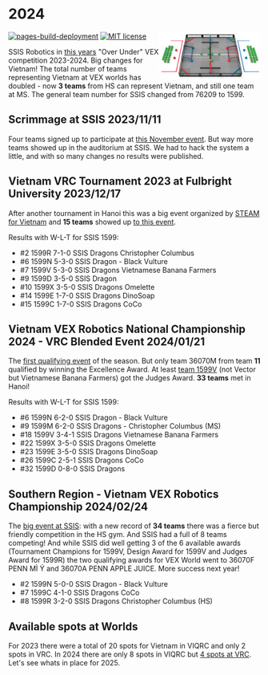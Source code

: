 # 2024

<img src="assets/OverUnder.png" align="right" width="40%">

[![pages-build-deployment](https://github.com/vex-ssis/2024/actions/workflows/pages/pages-build-deployment/badge.svg)](https://github.com/vex-ssis/2024/actions/workflows/pages/pages-build-deployment)
[![MIT license](https://img.shields.io/github/license/vex-ssis/2024)](https://vex-ssis.mit-license.org/)

SSIS Robotics in [this years](https://github.com/vex-ssis/2024) "Over Under" VEX competition 2023-2024. Big changes for Vietnam! The total number of teams representing Vietnam at VEX worlds has doubled - now **3 teams** from HS can represent Vietnam, and still one team at MS. The general team number for SSIS changed from 76209 to 1599.

## Scrimmage at SSIS 2023/11/11

Four teams signed up to participate at [this November event](https://www.robotevents.com/robot-competitions/vex-robotics-competition/RE-VRC-23-4368.html#general-info). But way more teams showed up in the auditorium at SSIS. We had to hack the system a little, and with so many changes no results were published.

## Vietnam VRC Tournament 2023 at Fulbright University 2023/12/17

After another tournament in Hanoi this was a big event organized by [STEAM for Vietnam](https://steamforvietnam.org/) and **15 teams** showed up [to this event](https://www.robotevents.com/robot-competitions/vex-robotics-competition/RE-VRC-23-4188.html). 

Results with W-L-T for SSIS 1599:

- #2 1599R 7-1-0 SSIS Dragons Christopher Columbus
- #6 1599N 5-3-0 SSIS Dragon - Black Vulture
- #7 1599V 5-3-0 SSIS Dragons Vietnamese Banana Farmers
- #9 1599D 3-5-0 SSIS Dragon
- #10 1599X 3-5-0 SSIS Dragons Omelette
- #14 1599E 1-7-0 SSIS Dragons DinoSoap
- #15 1599C 1-7-0 SSIS Dragons CoCo

## Vietnam VEX Robotics National Championship 2024 - VRC Blended Event 2024/01/21

The [first qualifying event](https://www.robotevents.com/robot-competitions/vex-robotics-competition/RE-VRC-23-4992.html#general-info) of the season. But only team 36070M from team **11** qualified by winning the Excellence Award. At least [team 1599V](https://www.robotevents.com/teams/V5RC/1599V) (not Vector but Vietnamese Banana Farmers) got the Judges Award. **33 teams** met in Hanoi!

Results with W-L-T for SSIS 1599:

- #6 1599N 6-2-0 SSIS Dragon - Black Vulture
- #9 1599M 6-2-0 SSIS Dragons - Christopher Columbus (MS)
- #18 1599V	3-4-1 SSIS Dragons Vietnamese Banana Farmers
- #22 1599X	3-5-0 SSIS Dragons Omelette
- #23 1599E	3-5-0 SSIS Dragons DinoSoap
- #26 1599C	2-5-1 SSIS Dragons CoCo
- #32 1599D	0-8-0 SSIS Dragons

## Southern Region - Vietnam VEX Robotics Championship 2024/02/24

The [big event at SSIS](https://www.robotevents.com/robot-competitions/vex-robotics-competition/RE-VRC-23-5194.html#general-info): with a new record of **34 teams** there was a fierce but friendly competition in the HS gym. And SSIS had a full of 8 teams competing! And while SSIS did well getting 3 of the 6 available awards (Tournament Champions for 1599V, Design Award for 1599V and Judges Award for 1599R) the two qualifying awards for VEX World went to 36070F PENN MÌ Ý and 36070A PENN APPLE JUICE. More success next year!

- #2 1599N 5-0-0 SSIS Dragon - Black Vulture
- #7 1599C 4-1-0 SSIS Dragons CoCo
- #8 1599R 3-2-0 SSIS Dragons Christopher Columbus (HS)

## Available spots at Worlds

For 2023 there were a total of 20 spots for Vietnam in VIQRC and only 2 spots in VRC. In 2024 there are only 8 spots in VIQRC but [4 spots at VRC](https://kb.roboticseducation.org/hc/en-us/articles/5474199602071-Qualifying-Criteria-for-VEX-Robotics-Competition-Events). Let's see whats in place for 2025.
